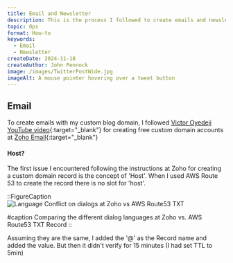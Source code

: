 ```yaml
---
title: Email and Newsletter
description: This is the process I followed to create emails and newsletter subscriptions, for my blog platform. Creating email with a custom domain name along with a way to ask readers to signup for updates and newsletter blasts.
topic: Ops
format: How-to
keywords:
  - Email
  - Newsletter
createDate: 2024-11-18
createAuthor: John Pennock
image: /images/TwitterPostWide.jpg
imageAlt: A mouse pointer hovering over a tweet button
---
```


## Email
To create emails with my custom blog domain, I followed [Victor Oyedeji YouTube video](https://www.youtube.com/watch?v=9_ZVsp21Xyg){:target="_blank"} for creating free custom domain accounts at [Zoho Email](https://zoho.com){:target="_blank"}

#### Host?
The first issue I encountered following the instructions at Zoho for creating a custom domain record is the concept of 'Host'.  When I used AWS Route 53 to create the record there is no slot for 'host'.

::FigureCaption
![Language Conflict on dialogs at Zoho vs AWS Route53 TXT](/images/2024/ZohoAWSTXTRecordQuestion.jpg)

#caption
Comparing the different dialog languages at Zoho vs. AWS Route53 TXT Record
::

Assuming they are the same, I added the '@' as the Record name and added the value.  But then it didn't verify for 15 minutes (I had set TTL to 5min)

